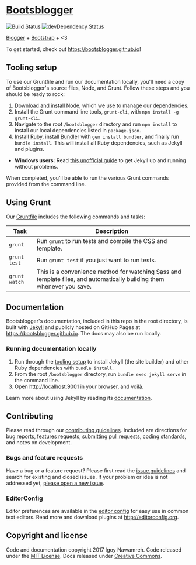 # [Bootsblogger](https://bootsblogger.github.io)

[![Build Status](https://travis-ci.org/bootsblogger/bootsblogger.svg)](https://travis-ci.org/bootsblogger/bootsblogger)
[![devDependency Status](https://david-dm.org/bootsblogger/bootsblogger/dev-status.svg)](https://david-dm.org/bootsblogger/bootsblogger/?type=dev)

[Blogger](https://blogger.com) + [Bootstrap](https://v4-alpha.getbootstrap.com) + &lt;3

To get started, check out <https://bootsblogger.github.io>!


## Tooling setup

To use our Gruntfile and run our documentation locally, you'll need a copy of Bootsblogger's source files, Node, and Grunt. Follow these steps and you should be ready to rock:

1. [Download and install Node](https://nodejs.org/download/), which we use to manage our dependencies.
2. Install the Grunt command line tools, `grunt-cli`, with `npm install -g grunt-cli`.
3. Navigate to the root `/bootsblogger` directory and run `npm install` to install our local dependencies listed in `package.json`.
4. [Install Ruby][install-ruby], install [Bundler][gembundler] with `gem install bundler`, and finally run `bundle install`. This will install all Ruby dependencies, such as Jekyll and plugins.
  - **Windows users:** Read [this unofficial guide](http://jekyll-windows.juthilo.com/) to get Jekyll up and running without problems.

When completed, you'll be able to run the various Grunt commands provided from the command line.

[install-ruby]: https://www.ruby-lang.org/en/documentation/installation/
[gembundler]: https://bundler.io/


## Using Grunt

Our [Gruntfile](https://github.com/bootsblogger/bootsblogger/blob/master/Gruntfile.js) includes the following commands and tasks:

| Task | Description |
| --- | --- |
| `grunt` | Run `grunt` to run tests and compile the CSS and template. |
| `grunt test` | Run `grunt test` if you just want to run tests. |
| `grunt watch` | This is a convenience method for watching Sass and template files, and automatically building them whenever you save. |


## Documentation

Bootsblogger's documentation, included in this repo in the root directory, is built with [Jekyll](https://jekyllrb.com) and publicly hosted on GitHub Pages at <https://bootsblogger.github.io>. The docs may also be run locally.

### Running documentation locally

1. Run through the [tooling setup](#tooling-setup) to install Jekyll (the site builder) and other Ruby dependencies with `bundle install`.
2. From the root `/bootsblogger` directory, run `bundle exec jekyll serve` in the command line.
3. Open <http://localhost:9001> in your browser, and voilà.

Learn more about using Jekyll by reading its [documentation](https://jekyllrb.com/docs/home/).


## Contributing

Please read through our [contributing guidelines](https://github.com/bootsblogger/bootsblogger/blob/master/CONTRIBUTING.md). Included are directions for [bug reports](https://github.com/bootsblogger/bootsblogger/blob/master/CONTRIBUTING.md#bug-reports), [features requests](https://github.com/bootsblogger/bootsblogger/blob/master/CONTRIBUTING.md#feature-requests), [submitting pull requests](https://github.com/bootsblogger/bootsblogger/blob/master/CONTRIBUTING.md#pull-requests), [coding standards](https://github.com/bootsblogger/bootsblogger/blob/master/CONTRIBUTING.md#code-guidelines), and notes on development.

### Bugs and feature requests

Have a bug or a feature request? Please first read the [issue guidelines](https://github.com/bootsblogger/bootsblogger/blob/master/CONTRIBUTING.md#using-the-issue-tracker) and search for existing and closed issues. If your problem or idea is not addressed yet, [please open a new issue](https://github.com/bootsblogger/bootsblogger/issues/new).

### EditorConfig

Editor preferences are available in the [editor config](https://github.com/bootsblogger/bootsblogger/blob/master/.editorconfig) for easy use in common text editors. Read more and download plugins at <http://editorconfig.org>.


## Copyright and license

Code and documentation copyright 2017 Igoy Nawamreh. Code released under the [MIT License](https://github.com/bootsblogger/bootsblogger/blob/master/LICENSE). Docs released under [Creative Commons](https://github.com/bootsblogger/bootsblogger/blob/master/docs/LICENSE).
